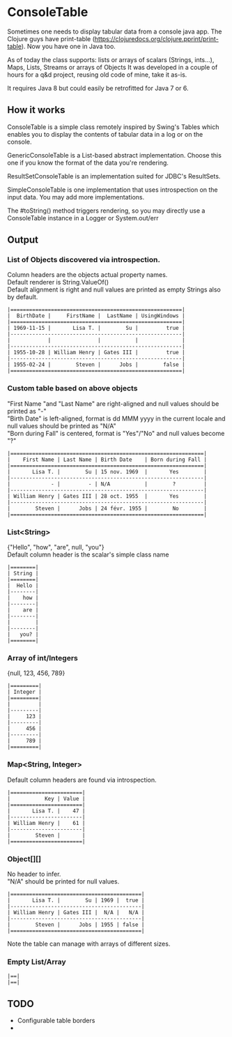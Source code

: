 # ConsoleTable

Sometimes one needs to display tabular data from a console java app.
The Clojure guys have print-table (https://clojuredocs.org/clojure.pprint/print-table). Now you have one in Java too.

As of today the class supports: lists or arrays of scalars (Strings, ints...), Maps, Lists, Streams or arrays of Objects
It was developed in a couple of hours for a q&d project, reusing old code of mine, take it as-is.

It requires Java 8 but could easily be retrofitted for Java 7 or 6.


## How it works
ConsoleTable is a simple class remotely inspired by Swing's Tables which enables you to display the contents of tabular data in a log or on the console.

GenericConsoleTable is a List-based abstract implementation. Choose this one if you know the format of the data you're rendering.

ResultSetConsoleTable is an implementation suited for JDBC's ResultSets.

SimpleConsoleTable is one implementation that uses introspection on the input data.
You may add more implementations.

The #toString() method triggers rendering, so you may directly use a ConsoleTable instance in a Logger or System.out/err

## Output

### List of Objects discovered via introspection.
Column headers are the objects actual property names.  
Default renderer is String.ValueOf()  
Default alignment is right and null values are printed as empty Strings also by default.

    |=======================================================|
    |  BirthDate |     FirstName |  LastName | UsingWindows |
    |=======================================================|
    | 1969-11-15 |       Lisa T. |        Su |         true |
    |-------------------------------------------------------|
    |            |               |           |              |
    |-------------------------------------------------------|
    | 1955-10-28 | William Henry | Gates III |         true |
    |-------------------------------------------------------|
    | 1955-02-24 |        Steven |      Jobs |        false |
    |=======================================================|

### Custom table based on above objects
"First Name "and "Last Name" are right-aligned and null values should be printed as "-"  
"Birth Date" is left-aligned, format is dd MMM yyyy in the current locale and null values should be printed as "N/A"  
"Born during Fall" is centered, format is "Yes"/"No" and null values become "?"

    |==============================================================|
    |    First Name | Last Name | Birth Date    | Born during Fall |
    |==============================================================|
    |       Lisa T. |        Su | 15 nov. 1969  |       Yes        |
    |--------------------------------------------------------------|
    |             - |         - | N/A           |        ?         |
    |--------------------------------------------------------------|
    | William Henry | Gates III | 28 oct. 1955  |       Yes        |
    |--------------------------------------------------------------|
    |        Steven |      Jobs | 24 févr. 1955 |        No        |
    |==============================================================|

### List\<String\>
{"Hello", "how", "are", null, "you"}  
Default column header is the scalar's simple class name

    |========|
    | String |
    |========|
    |  Hello |
    |--------|
    |    how |
    |--------|
    |    are |
    |--------|
    |        |
    |--------|
    |   you? |
    |========|

### Array of int/Integers
{null, 123, 456, 789}

    |=========|
    | Integer |
    |=========|
    |         |
    |---------|
    |     123 |
    |---------|
    |     456 |
    |---------|
    |     789 |
    |=========|

### Map\<String, Integer\>
Default column headers are found via introspection.

    |=======================|
    |           Key | Value |
    |=======================|
    |       Lisa T. |    47 |
    |-----------------------|
    | William Henry |    61 |
    |-----------------------|
    |        Steven |       |
    |=======================|

### Object[][]
No header to infer.  
"N/A" should be printed for null values.

    |==========================================|
    |       Lisa T. |        Su | 1969 |  true |
    |------------------------------------------|
    | William Henry | Gates III |  N/A |   N/A |
    |------------------------------------------|
    |        Steven |      Jobs | 1955 | false |
    |==========================================|

Note the table can manage with arrays of different sizes.

### Empty List/Array
    |==|
    |==|


## TODO
- Configurable table borders
- 
